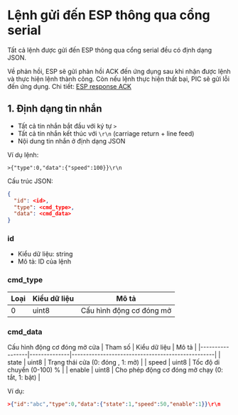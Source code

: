# Lệnh gửi đến ESP thông qua cổng serial

Tất cả lệnh được gửi đến ESP thông qua cổng serial đều có định dạng JSON.

Về phản hồi, ESP sẽ gửi phản hồi ACK đến ứng dụng sau khi nhận được lệnh và thực hiện lệnh thành công. Còn nếu lệnh thực hiện thất bại, PIC sẽ gửi lỗi đến ứng dụng.
Chi tiết: [ESP response ACK](esp_response.md#3-phản-hồi-ack)

## 1. Định dạng tin nhắn

- Tất cả tin nhắn bắt đầu với ký tự `>`
- Tất cả tin nhắn kết thúc với `\r\n` (carriage return + line feed)
- Nội dung tin nhắn ở định dạng JSON

Ví dụ lệnh:
```
>{"type":0,"data":{"speed":100}}\r\n
```

Cấu trúc JSON:
```json
{
  "id": <id>,
  "type": <cmd_type>,
  "data": <cmd_data>
}
```

### id

- Kiểu dữ liệu: string
- Mô tả: ID của lệnh

### cmd_type

| Loại | Kiểu dữ liệu| Mô tả                      |
|------|-------------|----------------------------|
| 0    | uint8        | Cấu hình động cơ đóng mở   |

### cmd_data
Cấu hình động cơ đóng mở cửa
| Tham số         | Kiểu dữ liệu | Mô tả                                            |
|-----------------|--------------|--------------------------------------------------|
| state           | uint8        | Trạng thái cửa (0: đóng , 1: mở)                 |
| speed           | uint8        | Tốc độ di chuyển (0-100) %                        |
| enable          | uint8        | Cho phép động cơ đóng mở chạy (0: tắt, 1: bật)   |

Ví dụ:
```json
>{"id":"abc","type":0,"data":{"state":1,"speed":50,"enable":1}}\r\n
```